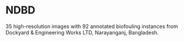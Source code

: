 # NDBD
35 high-resolution images with 92 annotated biofouling instances from Dockyard &amp; Engineering Works LTD, Narayanganj, Bangladesh. 
